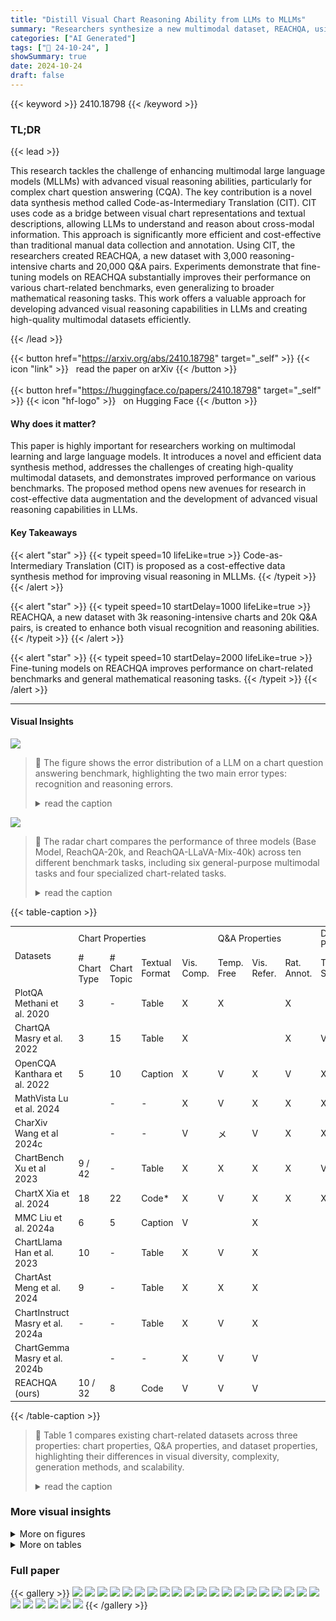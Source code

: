 ```yaml
---
title: "Distill Visual Chart Reasoning Ability from LLMs to MLLMs"
summary: "Researchers synthesize a new multimodal dataset, REACHQA, using code as an intermediary to efficiently distill visual chart reasoning abilities from LLMs to MLLMs."
categories: ["AI Generated"]
tags: ["🔖 24-10-24", ]
showSummary: true
date: 2024-10-24
draft: false
---
```


{{< keyword >}} 2410.18798 {{< /keyword >}}

### TL;DR


{{< lead >}}

This research tackles the challenge of enhancing multimodal large language models (MLLMs) with advanced visual reasoning abilities, particularly for complex chart question answering (CQA).  The key contribution is a novel data synthesis method called Code-as-Intermediary Translation (CIT). CIT uses code as a bridge between visual chart representations and textual descriptions, allowing LLMs to understand and reason about cross-modal information.  This approach is significantly more efficient and cost-effective than traditional manual data collection and annotation.  Using CIT, the researchers created REACHQA, a new dataset with 3,000 reasoning-intensive charts and 20,000 Q&A pairs.  Experiments demonstrate that fine-tuning models on REACHQA substantially improves their performance on various chart-related benchmarks, even generalizing to broader mathematical reasoning tasks.  This work offers a valuable approach for developing advanced visual reasoning capabilities in LLMs and creating high-quality multimodal datasets efficiently.

{{< /lead >}}


{{< button href="https://arxiv.org/abs/2410.18798" target="_self" >}}
{{< icon "link" >}} &nbsp; read the paper on arXiv
{{< /button >}}
<br><br>
{{< button href="https://huggingface.co/papers/2410.18798" target="_self" >}}
{{< icon "hf-logo" >}} &nbsp; on Hugging Face
{{< /button >}}

#### Why does it matter?
This paper is highly important for researchers working on multimodal learning and large language models.  It introduces a novel and efficient data synthesis method, addresses the challenges of creating high-quality multimodal datasets, and demonstrates improved performance on various benchmarks.  The proposed method opens new avenues for research in cost-effective data augmentation and the development of advanced visual reasoning capabilities in LLMs.
#### Key Takeaways

{{< alert "star" >}}
{{< typeit speed=10 lifeLike=true >}} Code-as-Intermediary Translation (CIT) is proposed as a cost-effective data synthesis method for improving visual reasoning in MLLMs. {{< /typeit >}}
{{< /alert >}}

{{< alert "star" >}}
{{< typeit speed=10 startDelay=1000 lifeLike=true >}} REACHQA, a new dataset with 3k reasoning-intensive charts and 20k Q&A pairs, is created to enhance both visual recognition and reasoning abilities. {{< /typeit >}}
{{< /alert >}}

{{< alert "star" >}}
{{< typeit speed=10 startDelay=2000 lifeLike=true >}} Fine-tuning models on REACHQA improves performance on chart-related benchmarks and general mathematical reasoning tasks. {{< /typeit >}}
{{< /alert >}}

------
#### Visual Insights



![](https://ai-paper-reviewer.com/2410.18798/figures_2_0.png)

> 🔼 The figure shows the error distribution of a LLM on a chart question answering benchmark, highlighting the two main error types: recognition and reasoning errors.
> <details>
> <summary>read the caption</summary>
> Figure 1: Error distribution of incorrect answers by MiniCPM-V2.5-Llama3 (Yao et al., 2024) on ChartQA test set (Masry et al., 2022), as judged by GPT-40. We present an example chart from ChartQA along with two error cases: one for recognition and one for reasoning. The 'Other Errors' include question misunderstood errors, knowledge and hallucination errors, or refusal to answer.
> </details>





![](https://ai-paper-reviewer.com/2410.18798/charts_9_1.png)

> 🔼 The radar chart compares the performance of three models (Base Model, ReachQA-20k, and ReachQA-LLaVA-Mix-40k) across ten different benchmark tasks, including six general-purpose multimodal tasks and four specialized chart-related tasks.
> <details>
> <summary>read the caption</summary>
> Figure 4: Performance comparison of models on 6 general tasks and 4 specialized tasks.
> </details>





{{< table-caption >}}
<table id='2' style='font-size:14px'><tr><td rowspan="2">Datasets</td><td colspan="4">Chart Properties</td><td colspan="3">Q&A Properties</td><td colspan="3">Dataset Properties</td></tr><tr><td># Chart Type</td><td># Chart Topic</td><td>Textual Format</td><td>Vis. Comp.</td><td>Temp. Free</td><td>Vis. Refer.</td><td>Rat. Annot.</td><td>Train Set</td><td>Test Set</td><td>Scal.</td></tr><tr><td>PlotQA Methani et al. 2020</td><td>3</td><td>-</td><td>Table</td><td>X</td><td>X</td><td></td><td>X</td><td></td><td></td><td>X</td></tr><tr><td>ChartQA Masry et al. 2022</td><td>3</td><td>15</td><td>Table</td><td>X</td><td></td><td></td><td>X</td><td>V</td><td></td><td>X</td></tr><tr><td>OpenCQA Kanthara et al. 2022</td><td>5</td><td>10</td><td>Caption</td><td>X</td><td>V</td><td>X</td><td>V</td><td>X</td><td></td><td>X</td></tr><tr><td>MathVista Lu et al. 2024</td><td></td><td>-</td><td>-</td><td>X</td><td>V</td><td>X</td><td>X</td><td>X</td><td></td><td>X</td></tr><tr><td>CharXiv Wang et al 2024c</td><td></td><td>-</td><td>-</td><td>V</td><td>メ</td><td>V</td><td>X</td><td>X</td><td></td><td>X</td></tr><tr><td>ChartBench Xu et al 2023</td><td>9 / 42</td><td>-</td><td>Table</td><td>X</td><td>X</td><td>X</td><td>X</td><td>V</td><td></td><td>V</td></tr><tr><td>ChartX Xia et al. 2024</td><td>18</td><td>22</td><td>Code*</td><td>X</td><td>V</td><td>X</td><td>X</td><td>X</td><td></td><td>V</td></tr><tr><td>MMC Liu et al. 2024a</td><td>6</td><td>5</td><td>Caption</td><td>V</td><td></td><td>X</td><td></td><td></td><td></td><td>メ</td></tr><tr><td>ChartLlama Han et al. 2023</td><td>10</td><td>-</td><td>Table</td><td>X</td><td>V</td><td>X</td><td></td><td></td><td>V</td><td>V</td></tr><tr><td>ChartAst Meng et al. 2024</td><td>9</td><td>-</td><td>Table</td><td>X</td><td>X</td><td>X</td><td></td><td></td><td>X</td><td>メ</td></tr><tr><td>ChartInstruct Masry et al. 2024a</td><td>-</td><td>-</td><td>Table</td><td>X</td><td>V</td><td>X</td><td></td><td></td><td>X</td><td>メ</td></tr><tr><td>ChartGemma Masry et al. 2024b</td><td></td><td>-</td><td>-</td><td>X</td><td>V</td><td>V</td><td></td><td></td><td>X</td><td>メ</td></tr><tr><td>REACHQA (ours)</td><td>10 / 32</td><td>8</td><td>Code</td><td>V</td><td>V</td><td>V</td><td></td><td></td><td>V</td><td>V</td></tr></table>{{< /table-caption >}}

> 🔼 Table 1 compares existing chart-related datasets across three properties: chart properties, Q&A properties, and dataset properties, highlighting their differences in visual diversity, complexity, generation methods, and scalability.
> <details>
> <summary>read the caption</summary>
> Table 1: Comparison of existing chart-related datasets across three properties. Only the chart question-answering (CQA) task is considered, despite some datasets having multiple tasks. Abbreviations: Vis.=visual, Comp.=complexity, Temp.=template, Refer.=Reference, Reas.=reasoning, Rat. rationale, Annot.=annotation and Scal.=scalable. Cells marked with 'X' indicate mixed attributes (e.g., partially template-based; scalable Q&A but non-scalable chart data.). “*” indicates that while the chart-plotting codes are public, the Q&A generation still relies on data tables.
> </details>



### More visual insights

<details>
<summary>More on figures
</summary>


![](https://ai-paper-reviewer.com/2410.18798/figures_5_0.png)

> 🔼 The figure illustrates the Code-as-Intermediary Translation (CIT) method used to create the REACHQA dataset, showing the process from seed codes to final data.
> <details>
> <summary>read the caption</summary>
> Figure 2: Overview of the Code-as-Intermediary Translation (CIT) method for synthesizing multimodal instruction data. The process begins with 33 seed codes and generates plot codes across various chart types, topics, and complexity levels through the Self-Instruct and Evol-Instruct stages. The chart set and instruction set are constructed bi-directionally, and the final filtered data yields REACHQA, a dataset for distilling visual chart reasoning abilities from LLMs to MLLMs.
> </details>



![](https://ai-paper-reviewer.com/2410.18798/figures_10_0.png)

> 🔼 The figure shows the error distribution of a language model on a chart question answering benchmark, highlighting the proportions of errors due to misrecognition and reasoning mistakes.
> <details>
> <summary>read the caption</summary>
> Figure 1: Error distribution of incorrect answers by MiniCPM-V2.5-Llama3 (Yao et al., 2024) on ChartQA test set (Masry et al., 2022), as judged by GPT-40. We present an example chart from ChartQA along with two error cases: one for recognition and one for reasoning. The 'Other Errors' include question misunderstood errors, knowledge and hallucination errors, or refusal to answer.
> </details>



![](https://ai-paper-reviewer.com/2410.18798/figures_17_0.png)

> 🔼 Figure 6 shows visualizations of charts from various datasets, highlighting the visual diversity and complexity of REACHQA compared to other datasets.
> <details>
> <summary>read the caption</summary>
> Figure 6: Visualizations of different chart-related training datasets. As shown, REACHQA and ChartGemma exhibit higher chart richness compared to several other datasets. But the charts in ChartGemma require manual collection from multiple sources (Masry et al., 2024b).
> </details>



![](https://ai-paper-reviewer.com/2410.18798/figures_17_1.png)

> 🔼 Figure 6 shows visualizations of charts from various datasets, highlighting the increased visual complexity and diversity of REACHQA compared to other datasets.
> <details>
> <summary>read the caption</summary>
> Figure 6: Visualizations of different chart-related training datasets. As shown, REACHQA and ChartGemma exhibit higher chart richness compared to several other datasets. But the charts in ChartGemma require manual collection from multiple sources (Masry et al., 2024b).
> </details>



![](https://ai-paper-reviewer.com/2410.18798/figures_17_2.png)

> 🔼 Figure 6 shows visualizations of charts from various chart datasets, highlighting the increased visual complexity and diversity in REACHQA compared to other datasets.
> <details>
> <summary>read the caption</summary>
> Figure 6: Visualizations of different chart-related training datasets. As shown, REACHQA and ChartGemma exhibit higher chart richness compared to several other datasets. But the charts in ChartGemma require manual collection from multiple sources (Masry et al., 2024b).
> </details>



![](https://ai-paper-reviewer.com/2410.18798/figures_17_3.png)

> 🔼 Figure 6 visualizes charts from various chart datasets, highlighting the increased complexity and diversity of charts in REACHQA compared to other datasets.
> <details>
> <summary>read the caption</summary>
> Figure 6: Visualizations of different chart-related training datasets. As shown, REACHQA and ChartGemma exhibit higher chart richness compared to several other datasets. But the charts in ChartGemma require manual collection from multiple sources (Masry et al., 2024b).
> </details>



</details>




<details>
<summary>More on tables
</summary>


{{< table-caption >}}
<table id='5' style='font-size:14px'><tr><td>Input</td><td>Acc.</td><td>Reas. Comp.</td><td>Vis. Refer.</td><td>Cost ($)</td></tr><tr><td>Table</td><td>2.72</td><td>2.51</td><td>1.19</td><td>0.047</td></tr><tr><td>Code</td><td>2.60</td><td>2.56</td><td>2.15</td><td>0.092</td></tr><tr><td>Chart</td><td>1.91</td><td>1.53</td><td>2.36</td><td>0.107</td></tr></table>{{< /table-caption >}}
> 🔼 Table 1 compares existing chart-related datasets across three properties: Q&A properties, chart properties, and dataset properties, highlighting their differences in terms of textual/visual format, complexity, templates, visual complexity, type, topic, scalability, rationale, training/test sets, and free reference annotations.
> <details>
> <summary>read the caption</summary>
> Table 1: Comparison of existing chart-related datasets across three properties. Only the chart question-answering (CQA) task is considered, despite some datasets having multiple tasks. Abbreviations: Vis.=visual, Comp.=complexity, Temp.=template, Refer.=Reference, Reas.=reasoning, Rat. rationale, Annot.=annotation and Scal.=scalable. Cells marked with 'X' indicate mixed attributes (e.g., partially template-based; scalable Q&A but non-scalable chart data.). “*” indicates that while the chart-plotting codes are public, the Q&A generation still relies on data tables.
> </details>

{{< table-caption >}}
<table id='8' style='font-size:14px'><tr><td>Statistics</td><td>Train Set</td><td>Test Set</td></tr><tr><td>Total charts</td><td>3,249</td><td>500</td></tr><tr><td>- # Chart types</td><td>10 / 32</td><td>10 / 32</td></tr><tr><td>- # Overlay plots</td><td>1,030</td><td>220</td></tr><tr><td>- # Multiple plots</td><td>593</td><td>251</td></tr><tr><td>- Average size (px)</td><td>2480x1571</td><td>2798 x 1601</td></tr><tr><td>Unique questions</td><td>19, 963</td><td>2,000</td></tr><tr><td>- # Reco. per chart</td><td>2.53</td><td>2</td></tr><tr><td>- # Reas. per chart</td><td>3.62</td><td>2</td></tr><tr><td>Avg. Reco. Q. length</td><td>22.1</td><td>21.0</td></tr><tr><td>Avg. Reco. A. length</td><td>38.3</td><td>7.0</td></tr><tr><td>Avg. Reas. Q. length</td><td>38.2</td><td>35.4</td></tr><tr><td>Avg. Reas. A. length</td><td>68.4</td><td>24.9</td></tr></table>{{< /table-caption >}}
> 🔼 Table 1 compares existing chart-related datasets across three properties: chart properties, Q&A properties, and dataset properties, highlighting their differences in terms of visual diversity, complexity, template use, reasoning capabilities, annotation, and scalability.
> <details>
> <summary>read the caption</summary>
> Table 1: Comparison of existing chart-related datasets across three properties. Only the chart question-answering (CQA) task is considered, despite some datasets having multiple tasks. Abbreviations: Vis.=visual, Comp.=complexity, Temp.=template, Refer.=Reference, Reas.=reasoning, Rat. rationale, Annot.=annotation and Scal.=scalable. Cells marked with 'X' indicate mixed attributes (e.g., partially template-based; scalable Q&A but non-scalable chart data.). “*” indicates that while the chart-plotting codes are public, the Q&A generation still relies on data tables.
> </details>

{{< table-caption >}}
<table id='2' style='font-size:14px'><tr><td rowspan="2">Models</td><td rowspan="2">Avg. (↑)</td><td>ChartQA</td><td colspan="2">ChartBench</td><td>ChartX</td><td colspan="2">REACHQA</td><td colspan="2">CharXiv</td><td colspan="2">Math Vista</td><td>MATH-V</td></tr><tr><td>QA</td><td>Binary</td><td>NQA</td><td>QA</td><td>Reas.</td><td>Reco.</td><td>Reas.</td><td>Desc.</td><td>Math</td><td>General</td><td>QA</td></tr><tr><td colspan="13">Baselines</td></tr><tr><td>Human</td><td>-</td><td>-</td><td>-</td><td>-</td><td>-</td><td>65.10</td><td>84.60</td><td>80.50</td><td>92.10</td><td colspan="2">60.30</td><td>75.66</td></tr><tr><td>Random (GPT-4o)</td><td>20.82</td><td>30.04</td><td>40.21</td><td>22.73</td><td>19.85</td><td>8.20</td><td>13.30</td><td>10.80</td><td>19.85</td><td colspan="2">17.90</td><td>25.36</td></tr><tr><td colspan="13">Proprietary Multimodal Large Language Models</td></tr><tr><td>GPT-4o mini</td><td>49.34</td><td>77.52</td><td>70.26</td><td>34.93</td><td>35.45</td><td>27.20</td><td>53.50</td><td>34.10</td><td>74.92</td><td colspan="2">56.70</td><td>28.85</td></tr><tr><td>GPT-4o</td><td>59.85</td><td>85.70</td><td>81.03</td><td>52.88</td><td>46.60</td><td>39.70</td><td>66.80</td><td>47.10</td><td>84.45</td><td colspan="2">63.80</td><td>30.39</td></tr><tr><td>Claude 3.5 Sonnet</td><td>64.50</td><td>90.80</td><td>76.72</td><td>48.29</td><td>58.24</td><td>51.70</td><td>74.30</td><td>60.20</td><td>84.30</td><td colspan="2">67.70</td><td>32.76</td></tr><tr><td colspan="13">Chart-augmented Multimodal Large Language Models</td></tr><tr><td>ChartInstruct-7B</td><td>25.93</td><td>66.64</td><td>61.40</td><td>26.95</td><td>26.62</td><td>6.00</td><td>10.50</td><td>8.80</td><td>21.40</td><td>15.37</td><td>31.52</td><td>10.07</td></tr><tr><td>ChartAssistant-13B</td><td>28.25</td><td>79.90</td><td>58.15</td><td>24.62</td><td>23.20</td><td>10.70</td><td>19.60</td><td>11.70</td><td>16.93</td><td>17.78</td><td>39.57</td><td>8.55</td></tr><tr><td>ChartGemma-3B</td><td>33.08</td><td>80.16</td><td>78.90</td><td>34.10</td><td>35.15</td><td>9.20</td><td>27.80</td><td>12.50</td><td>21.30</td><td>19.07</td><td>38.04</td><td>7.70</td></tr><tr><td colspan="13">Open-Source Multimodal Large Language Models</td></tr><tr><td>LLaVA-Next-Llama3-8B</td><td>24.46</td><td>45.80</td><td>42.90</td><td>15.86</td><td>15.45</td><td>6.50</td><td>17.90</td><td>17.20</td><td>31.45</td><td>22.41</td><td>44.13</td><td>9.44</td></tr><tr><td>+ REACHQA (Reco.)</td><td>32.88 (+34.4%)</td><td>66.96</td><td>56.95</td><td>29.52</td><td>27.25</td><td>8.80</td><td>29.00</td><td>22.20</td><td>32.58</td><td>27.40</td><td>49.78</td><td>11.25</td></tr><tr><td>+ REACHQA (Reas.)</td><td>32.39 (+32.4%)</td><td>64.48</td><td>56.80</td><td>25.14</td><td>25.90</td><td>8.40</td><td>26.30</td><td>22.70</td><td>35.67</td><td>28.89</td><td>50.65</td><td>11.38</td></tr><tr><td>+ REACHQA (All)</td><td>32.98 (+34.8%)</td><td>64.56</td><td>57.00</td><td>29.33</td><td>27.08</td><td>11.10</td><td>29.60</td><td>22.50</td><td>32.33</td><td>27.59</td><td>50.43</td><td>11.25</td></tr><tr><td>MiniCPM-V2.5-Llama3</td><td>33.39</td><td>66.92</td><td>48.90</td><td>22.29</td><td>- 23.72</td><td>10.30</td><td>25.30</td><td>22.00</td><td>46.20</td><td>37.22</td><td>53.04</td><td>11.45</td></tr><tr><td>+ REACHQA (Reco.)</td><td>38.62 (+15.7%)</td><td>71.12</td><td>56.65</td><td>33.29</td><td>29.53</td><td>10.60</td><td>34.10</td><td>25.60</td><td>48.75</td><td>41.48</td><td>60.43</td><td>13.22</td></tr><tr><td>+ REACHQA (Reas.)</td><td>38.52 (+15.4%)</td><td>71.72</td><td>56.65</td><td>29.62</td><td>28.23</td><td>11.00</td><td>33.00</td><td>27.50</td><td>48.70</td><td>43.52</td><td>60.22</td><td>13.52</td></tr><tr><td>+ REACHQA (All)</td><td>38.67 (+15.8%)</td><td>71.44</td><td>55.80</td><td>30.43</td><td>29.68</td><td>11.00</td><td>35.10</td><td>28.30</td><td>47.62</td><td>42.22</td><td>60.00</td><td>13.75</td></tr><tr><td>InternVL2-8B</td><td>40.03</td><td>73.80</td><td>52.05</td><td>32.86</td><td>35.10</td><td>16.20</td><td>33.70</td><td>26.30</td><td>46.10</td><td>46.11</td><td>61.74</td><td>16.38</td></tr><tr><td>+ REACHQA (Reco.)</td><td>48.21 (+20.4%)</td><td>82.92</td><td>66.35</td><td>46.14</td><td>46.62</td><td>19.90</td><td>49.50</td><td>32.20</td><td>54.38</td><td>47.96</td><td>67.61</td><td>16.78</td></tr><tr><td>+ REACHQA (Reas.)</td><td>47.87 (+19.6%)</td><td>82.84</td><td>64.05</td><td>46.52</td><td>44.88</td><td>20.10</td><td>49.40</td><td>32.80</td><td>52.40</td><td>49.44</td><td>66.52</td><td>17.66</td></tr><tr><td>+ REACHQA (All)</td><td>48.35 (+20.8%)</td><td>82.44</td><td>65.90</td><td>47.29</td><td>45.38</td><td>21.30</td><td>49.80</td><td>32.70</td><td>54.83</td><td>48.89</td><td>66.30</td><td>17.01</td></tr></table>{{< /table-caption >}}
> 🔼 Table 1 compares existing chart-related datasets across three properties: chart properties, Q&A properties, and dataset properties.
> <details>
> <summary>read the caption</summary>
> Table 1: Comparison of existing chart-related datasets across three properties. Only the chart question-answering (CQA) task is considered, despite some datasets having multiple tasks. Abbreviations: Vis.=visual, Comp.=complexity, Temp.=template, Refer.=Reference, Reas.=reasoning, Rat. rationale, Annot.=annotation and Scal.=scalable. Cells marked with 'X' indicate mixed attributes (e.g., partially template-based; scalable Q&A but non-scalable chart data.). “*” indicates that while the chart-plotting codes are public, the Q&A generation still relies on data tables.
> </details>

{{< table-caption >}}
<br><table id='9' style='font-size:16px'><tr><td>Base Model</td><td>16.39</td><td>6.50</td><td>17.20</td><td>32.40</td><td>9.44</td></tr><tr><td>+ ChartBench</td><td>17.06</td><td>7.30</td><td>17.00</td><td>33.60</td><td>10.33</td></tr><tr><td></td><td>17.67</td><td>7.10</td><td>20.40</td><td>32.10</td><td>11.08</td></tr><tr><td>ChartGemma</td><td>19.11</td><td>10.00</td><td>19.40</td><td>36.40</td><td>10.62</td></tr><tr><td></td><td>20.74</td><td>11.10</td><td>22.50</td><td>38.10</td><td>11.25</td></tr></table>{{< /table-caption >}}
> 🔼 Table 1 compares existing chart-related datasets across three properties: chart properties, Q&A properties, and dataset properties, highlighting their differences in visual diversity, complexity, question generation methods, and scalability.
> <details>
> <summary>read the caption</summary>
> Table 1: Comparison of existing chart-related datasets across three properties. Only the chart question-answering (CQA) task is considered, despite some datasets having multiple tasks. Abbreviations: Vis.=visual, Comp.=complexity, Temp.=template, Refer.=Reference, Reas.=reasoning, Rat. rationale, Annot.=annotation and Scal.=scalable. Cells marked with 'X' indicate mixed attributes (e.g., partially template-based; scalable Q&A but non-scalable chart data.). “*” indicates that while the chart-plotting codes are public, the Q&A generation still relies on data tables.
> </details>

{{< table-caption >}}
<table id='6' style='font-size:14px'><tr><td>Major Category</td><td>Minor Category</td></tr><tr><td>~Line Charts Pie Charts n Bar Charts 3D Bar Charts Node Charts Radar Charts Area Charts Box Charts Scatter Charts Specific Charts</td><td>line chart, line chart with data annotation, line chart with error bar pie chart, donut pie chart, sector pie chart, ring chart bar chart, bar chart with data annotation, stacked bar chart, percentage bar chart, horizontal bar chart 3D bar chart, stacked 3D bar chart, percentage 3D bar chart directed node chart, undirected node chart radar chart, radar chart with area filling area chart, stacked area chart vertical box chart, horizontal box chart scatter chart, scatter chart with smooth fitting, 3D scatter chart (bubble chart) heat map, rose chart, funnel chart, waterfall chart, histogram, tree map</td></tr></table>{{< /table-caption >}}
> 🔼 Table 1 compares existing chart-related datasets across three properties: chart properties, Q&A properties, and dataset properties, highlighting their strengths and weaknesses for use in chart question answering tasks.
> <details>
> <summary>read the caption</summary>
> Table 1: Comparison of existing chart-related datasets across three properties. Only the chart question-answering (CQA) task is considered, despite some datasets having multiple tasks. Abbreviations: Vis.=visual, Comp.=complexity, Temp.=template, Refer.=Reference, Reas.=reasoning, Rat. rationale, Annot.=annotation and Scal.=scalable. Cells marked with 'X' indicate mixed attributes (e.g., partially template-based; scalable Q&A but non-scalable chart data.). “*” indicates that while the chart-plotting codes are public, the Q&A generation still relies on data tables.
> </details>

{{< table-caption >}}
<table id='8' style='font-size:14px'><tr><td>Art and Design</td><td>Futurism and Innovation</td><td>Agriculture and Food Production</td></tr><tr><td>Music and Performance</td><td>Astronomy and Space</td><td>Transportation and Logistics</td></tr><tr><td>Business and Finance</td><td>Social Media and the Web</td><td>Real Estate and Housing Market</td></tr><tr><td>Travel and Exploration</td><td>Society and Community</td><td>Government and Public Policy</td></tr><tr><td>Books and Publishing</td><td>Physics and Chemistry</td><td>Education and Academics</td></tr><tr><td>Literature and Writing</td><td>Energy and Utilities</td><td>Environment and Sustainability</td></tr><tr><td>History and Culture</td><td>Biology and Life Sciences</td><td>Language and Communication</td></tr><tr><td>Architecture and Building</td><td>Retail and E-commerce</td><td>Social Sciences and Humanities</td></tr><tr><td>Fashion and Style</td><td>Religion and Spirituality</td><td>Manufacturing and Production</td></tr><tr><td>Marketing and Advertising</td><td>Food and Beverage Industry</td><td>Artificial Intelligence and Robotics</td></tr><tr><td>Law and Legal Affairs</td><td>Healthcare and Health</td><td>Human Resources and Employee Management</td></tr><tr><td>Film and Cinema</td><td>Sports and Entertainment</td><td>Computer Science and Information Technology</td></tr><tr><td>Mathematics and Statistics</td><td>Science and Engineering</td><td></td></tr></table>{{< /table-caption >}}
> 🔼 Table 1 compares existing chart-related datasets across three properties (Q&A properties, chart properties, and dataset properties) highlighting their differences in terms of textual format, complexity, templates, visual features, scalability, and annotation.
> <details>
> <summary>read the caption</summary>
> Table 1: Comparison of existing chart-related datasets across three properties. Only the chart question-answering (CQA) task is considered, despite some datasets having multiple tasks. Abbreviations: Vis.=visual, Comp.=complexity, Temp.=template, Refer.=Reference, Reas.=reasoning, Rat. rationale, Annot.=annotation and Scal.=scalable. Cells marked with 'X' indicate mixed attributes (e.g., partially template-based; scalable Q&A but non-scalable chart data.). “*” indicates that while the chart-plotting codes are public, the Q&A generation still relies on data tables.
> </details>

{{< table-caption >}}
<table id='2' style='font-size:14px'><tr><td>Step</td><td>Avg. #tokens of Input</td><td>Avg. #tokens of Output</td><td>Times</td><td>Cost ($)</td></tr><tr><td>Self-Instruct</td><td>1, 500 + 2, 000 = 3, 500</td><td>500 + 500 = 1, 000</td><td>3,000</td><td>~ 56.25</td></tr><tr><td>Evol-Instruct</td><td>700 + 1, 300 = 2, 000</td><td>300 + 700 = 1, 000</td><td>3,000</td><td>~ 45.00</td></tr><tr><td>Self-Repair</td><td>500</td><td>500</td><td>1,500</td><td>~ 9.38</td></tr><tr><td>Reas-QA-Gen.</td><td>1,000 + 1, 500 x 4 = 7, 000</td><td>500 + 300 x 4 = 1, 700</td><td>3,249</td><td>~ 112.09</td></tr><tr><td>Reco-QA-Gen.</td><td>800 + 1, 200 x 4= 5, 600</td><td>300 + 200 x4= 1, 100</td><td>3,249</td><td>~ 81.23</td></tr></table>{{< /table-caption >}}
> 🔼 Table 1 compares existing chart-related datasets across three properties: Q&A properties, chart properties, and dataset properties, highlighting their differences in terms of format, complexity, and scalability.
> <details>
> <summary>read the caption</summary>
> Table 1: Comparison of existing chart-related datasets across three properties. Only the chart question-answering (CQA) task is considered, despite some datasets having multiple tasks. Abbreviations: Vis.=visual, Comp.=complexity, Temp.=template, Refer.=Reference, Reas.=reasoning, Rat. rationale, Annot.=annotation and Scal.=scalable. Cells marked with 'X' indicate mixed attributes (e.g., partially template-based; scalable Q&A but non-scalable chart data.). “*” indicates that while the chart-plotting codes are public, the Q&A generation still relies on data tables.
> </details>

</details>


### Full paper

{{< gallery >}}
<img src="https://ai-paper-reviewer.com/2410.18798/1.png" class="grid-w50 md:grid-w33 xl:grid-w25" />
<img src="https://ai-paper-reviewer.com/2410.18798/2.png" class="grid-w50 md:grid-w33 xl:grid-w25" />
<img src="https://ai-paper-reviewer.com/2410.18798/3.png" class="grid-w50 md:grid-w33 xl:grid-w25" />
<img src="https://ai-paper-reviewer.com/2410.18798/4.png" class="grid-w50 md:grid-w33 xl:grid-w25" />
<img src="https://ai-paper-reviewer.com/2410.18798/5.png" class="grid-w50 md:grid-w33 xl:grid-w25" />
<img src="https://ai-paper-reviewer.com/2410.18798/6.png" class="grid-w50 md:grid-w33 xl:grid-w25" />
<img src="https://ai-paper-reviewer.com/2410.18798/7.png" class="grid-w50 md:grid-w33 xl:grid-w25" />
<img src="https://ai-paper-reviewer.com/2410.18798/8.png" class="grid-w50 md:grid-w33 xl:grid-w25" />
<img src="https://ai-paper-reviewer.com/2410.18798/9.png" class="grid-w50 md:grid-w33 xl:grid-w25" />
<img src="https://ai-paper-reviewer.com/2410.18798/10.png" class="grid-w50 md:grid-w33 xl:grid-w25" />
<img src="https://ai-paper-reviewer.com/2410.18798/11.png" class="grid-w50 md:grid-w33 xl:grid-w25" />
<img src="https://ai-paper-reviewer.com/2410.18798/12.png" class="grid-w50 md:grid-w33 xl:grid-w25" />
<img src="https://ai-paper-reviewer.com/2410.18798/13.png" class="grid-w50 md:grid-w33 xl:grid-w25" />
<img src="https://ai-paper-reviewer.com/2410.18798/14.png" class="grid-w50 md:grid-w33 xl:grid-w25" />
<img src="https://ai-paper-reviewer.com/2410.18798/15.png" class="grid-w50 md:grid-w33 xl:grid-w25" />
<img src="https://ai-paper-reviewer.com/2410.18798/16.png" class="grid-w50 md:grid-w33 xl:grid-w25" />
<img src="https://ai-paper-reviewer.com/2410.18798/17.png" class="grid-w50 md:grid-w33 xl:grid-w25" />
<img src="https://ai-paper-reviewer.com/2410.18798/18.png" class="grid-w50 md:grid-w33 xl:grid-w25" />
<img src="https://ai-paper-reviewer.com/2410.18798/19.png" class="grid-w50 md:grid-w33 xl:grid-w25" />
<img src="https://ai-paper-reviewer.com/2410.18798/20.png" class="grid-w50 md:grid-w33 xl:grid-w25" />
<img src="https://ai-paper-reviewer.com/2410.18798/21.png" class="grid-w50 md:grid-w33 xl:grid-w25" />
<img src="https://ai-paper-reviewer.com/2410.18798/22.png" class="grid-w50 md:grid-w33 xl:grid-w25" />
<img src="https://ai-paper-reviewer.com/2410.18798/23.png" class="grid-w50 md:grid-w33 xl:grid-w25" />
<img src="https://ai-paper-reviewer.com/2410.18798/24.png" class="grid-w50 md:grid-w33 xl:grid-w25" />
<img src="https://ai-paper-reviewer.com/2410.18798/25.png" class="grid-w50 md:grid-w33 xl:grid-w25" />
<img src="https://ai-paper-reviewer.com/2410.18798/26.png" class="grid-w50 md:grid-w33 xl:grid-w25" />
{{< /gallery >}}